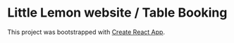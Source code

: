 # Little Lemon website / Table Booking

This project was bootstrapped with [Create React App](https://github.com/facebook/create-react-app).


